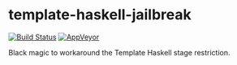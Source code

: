 # template-haskell-jailbreak

[![Build Status](https://ci.appveyor.com/api/projects/status/github/TerrorJack/template-haskell-jailbreak?branch=master&svg=true)](https://ci.appveyor.com/project/TerrorJack/template-haskell-jailbreak?branch=master)
[![AppVeyor](https://ci.appveyor.com/api/projects/status/github/TerrorJack/template-haskell-jailbreak?branch=master&svg=true)](https://ci.appveyor.com/project/TerrorJack/template-haskell-jailbreak?branch=master)

Black magic to workaround the Template Haskell stage restriction.
